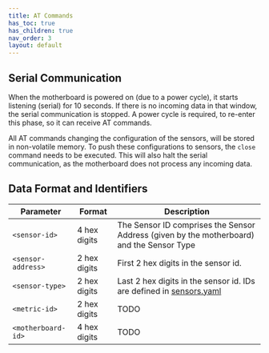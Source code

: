 ```yaml
---
title: AT Commands
has_toc: true
has_children: true
nav_order: 3
layout: default
---
```



## Serial Communication

When the motherboard is powered on (due to a power cycle), it starts listening (serial) for 10 seconds.
If there is no incoming data in that window, the serial communication is stopped.
A power cycle is required, to re-enter this phase, so it can receive AT commands.

All AT commands changing the configuration of the sensors, will be stored in non-volatile memory.
To push these configurations to sensors, the `close` command needs to be executed.
This will also halt the serial communication, as the motherboard does not process any incoming data.


## Data Format and Identifiers

| Parameter | Format | Description |
|-----------|--------|-------------|
| `<sensor-id>` | 4 hex digits | The Sensor ID comprises the Sensor Address (given by the motherboard) and the Sensor Type |
| `<sensor-address>` | 2 hex digits | First 2 hex digits in the sensor id. |
| `<sensor-type>` | 2 hex digits | Last 2 hex digits in the sensor id. IDs are defined in [sensors.yaml](https://github.com/dramco-iwast/sensor-description-files/blob/master/sensors.yaml) |
| `<metric-id>` | 2 hex digits |TODO |
| `<motherboard-id>` | 4 hex digits |TODO |



